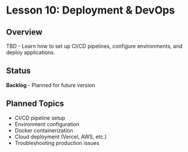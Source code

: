 # Lesson 10: Deployment & DevOps

## Overview
TBD - Learn how to set up CI/CD pipelines, configure environments, and deploy applications.

## Status
**Backlog** - Planned for future version

## Planned Topics
- CI/CD pipeline setup
- Environment configuration
- Docker containerization
- Cloud deployment (Vercel, AWS, etc.)
- Troubleshooting production issues
